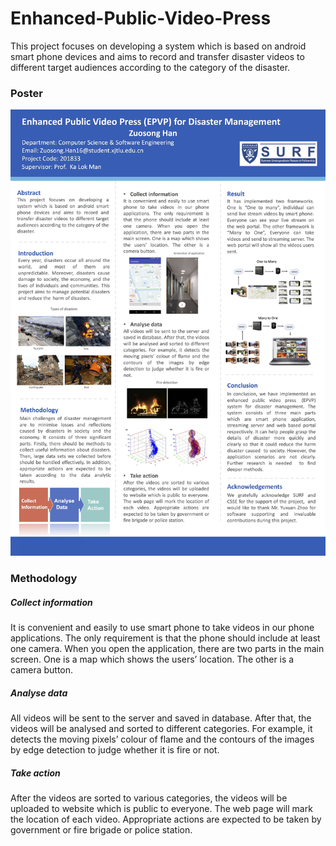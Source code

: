 # Enhanced-Public-Video-Press

This project focuses on developing a system which is based on android smart phone devices and aims to record and transfer disaster videos to different target audiences according to the category of the disaster.

### Poster

![poster](https://github.com/hanzs9/Enhanced-Public-Video-Press/blob/master/projectcode201833.jpg)

### Methodology

##### Collect information
It is convenient and easily to use smart
phone to take videos in our phone applications. The only requirement is that the phone should include at least one camera. When you open the application, there are two parts in the main screen. One is a map which shows the users’ location. The other is a camera button.

##### Analyse data
All videos will be sent to the server and
saved in database. After that, the videos will be analysed and sorted to different categories. For example, it detects the moving pixels’ colour of flame and the contours of the images by edge detection to judge whether it is fire or not.

##### Take action
After the videos are sorted to various
categories, the videos will be uploaded to website which is public to everyone. The web page will mark the location of each video. Appropriate actions are expected to be taken by government or fire brigade or police station.

